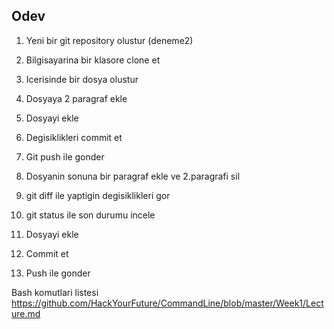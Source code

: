 ## Odev

1. Yeni bir git repository olustur (deneme2)
2. Bilgisayarina bir klasore clone et
3. Icerisinde bir dosya olustur
4. Dosyaya 2 paragraf ekle
5. Dosyayi ekle
6. Degisiklikleri commit et
7. Git push ile gonder

1. Dosyanin sonuna bir paragraf ekle ve 2.paragrafi sil
2. git diff ile yaptigin degisiklikleri gor
3. git status ile son durumu incele
4. Dosyayi ekle
5. Commit et
6. Push ile gonder


Bash komutlari listesi https://github.com/HackYourFuture/CommandLine/blob/master/Week1/Lecture.md


